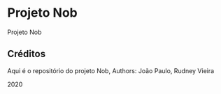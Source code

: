 # Projeto Nob

Projeto Nob

## Créditos


Aqui é o repositório do projeto Nob,
Authors: João Paulo, Rudney Vieira

2020
